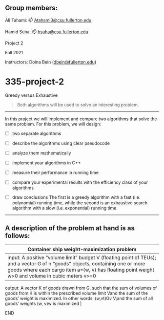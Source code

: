 ## Group members:

Ali Tahami: 📫 Atahami3@csu.fullerton.edu

Hamid Suha: 📫 hsuha@csu.fullerton.edu

Project 2

Fall 2021

Instructors: Doina Bein (dbein@fullerton.edu)

# 335-project-2
Greedy versus Exhaustive
> Both algorithms will be used to solve an interesting problem.
-------------------------------------------------------------------------------------------------------------------------------------------------------------------

In this project we will implement and compare two algorithms that solve the same problem. 
For this problem, we will design:
- [ ] two separate algorithms
- [ ] describe the algorithms using clear pseudocode
- [ ] analyze them mathematically
- [ ] implement your algorithms in C++
- [ ] measure their performance in running time
- [ ] compare your experimental results with the efficiency class of your algorithms
- [ ] draw conclusions
The first is a greedy algorithm with a fast (i.e. polynomial) running time, while the second is an exhaustive search algorithm with a slow (i.e. exponential) running time.


-------------------------------------------------------------------------------------------------------------------------------------------------------------------

## A description of the problem at hand is as follows:
| Container ship weight-maximization problem |
| -- |
|input: A positive “volume limit” budget V (floating point of TEUs); and a vector G of  n “goods” objects, containing one or more goods where each cargo item a=(w, v) has floating point weight w>0 and volume in cubic meters v>=0
output: A vector K of goods drawn from G, such that the sum of volumes of goods from K is within the prescribed volume limit Vand the sum of the goods’ weight is maximized. In other words:
(w,vt)Gv V;and the sum of all goods’ weights (w, v)w is maximized |



END

